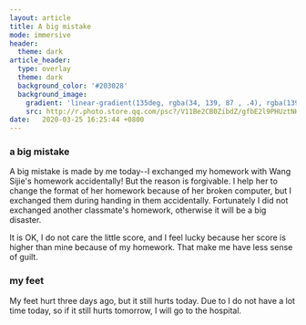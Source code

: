 ```yaml
---
layout: article
title: A big mistake
mode: immersive
header:
  theme: dark
article_header:
  type: overlay
  theme: dark
  background_color: '#203028'
  background_image:
    gradient: 'linear-gradient(135deg, rgba(34, 139, 87 , .4), rgba(139, 34, 139, .4))'
    src: http://r.photo.store.qq.com/psc?/V11Be2CB0ZibdZ/gfbE2l9PHUztNHbA2prIHx7XiTzJ2qBli0hmcLzMK0zeD1czCrXHlPlXXDnv.TYgIytwdID1BLjIja*pEus*PCm1Aju1YBQx7gfTT2w*1mY!/r
date:   2020-03-25 16:25:44 +0800
---
```


### a big mistake

A big mistake is made by me today--I exchanged my homework with Wang Sijie's homework accidentally! But the reason is forgivable. I help her to change the format of her homework because of her broken computer, but I exchanged them during handing in them accidentally. Fortunately I did not exchanged another classmate's homework, otherwise it will be a big disaster.

It is OK, I do not care the little score, and I feel lucky because her score is higher than mine because of my homework. That make me have less sense of guilt. 

### my feet

My feet hurt three days ago, but it still hurts today. Due to I do not have a lot time today, so if it still hurts tomorrow, I will go to the hospital.